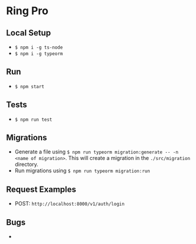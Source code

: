 # Ring Pro

## Local Setup

-   `$ npm i -g ts-node`
-   `$ npm i -g typeorm`

## Run

-   `$ npm start`

## Tests

-   `$ npm run test`

## Migrations

-   Generate a file using `$ npm run typeorm migration:generate -- -n <name of migration>`. This will create a migration in the `./src/migration` directory.
-   Run migrations using `$ npm run typeorm migration:run`

## Request Examples

-   POST: `http://localhost:8000/v1/auth/login`

## Bugs

-
